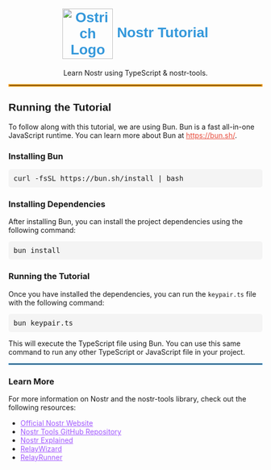 <h1 style="color: #3498db; font-family: 'Arial', sans-serif; text-align: center;">
    <img src="https://api.iconify.design/game-icons/ostrich.svg?color=%23a259ff" alt="Ostrich Logo" width="100" style="vertical-align: middle;"/> 
    Nostr Tutorial
</h1>
<p style="text-align: center;">Learn Nostr using TypeScript &amp; nostr-tools.</p>

<hr style="border: 2px solid #f39c12;" />

<h2 style="font-family: 'Arial', sans-serif;">Running the Tutorial</h2>

<p>To follow along with this tutorial, we are using Bun. Bun is a fast all-in-one JavaScript runtime. You can learn more about Bun at <a href="https://bun.sh/" style="color: #e74c3c;">https://bun.sh/</a>.</p>

<h3>Installing Bun</h3>

<pre style="background-color: #f4f4f4; padding: 10px; border-radius: 5px;">
curl -fsSL https://bun.sh/install | bash
</pre>

<h3>Installing Dependencies</h3>

<p>After installing Bun, you can install the project dependencies using the following command:</p>

<pre style="background-color: #f4f4f4; padding: 10px; border-radius: 5px;">
bun install
</pre>

<h3>Running the Tutorial</h3>

<p>Once you have installed the dependencies, you can run the <code>keypair.ts</code> file with the following command:</p>

<pre style="background-color: #f4f4f4; padding: 10px; border-radius: 5px;">
bun keypair.ts
</pre>

<p>This will execute the TypeScript file using Bun. You can use this same command to run any other TypeScript or JavaScript file in your project.</p>

<hr style="border: 1px solid #3498db;" />

<h3>Learn More</h3>
<p>For more information on Nostr and the nostr-tools library, check out the following resources:</p>
<ul>
    <li><a href="https://nostr.org/" style="color: #a259ff;">Official Nostr Website</a></li>
    <li><a href="https://github.com/nbd-wtf/nostr-tools" style="color: #a259ff;">Nostr Tools GitHub Repository</a></li>
    <li><a href="https://nostrexplained.com/" style="color: #a259ff;">Nostr Explained</a></li>
    <li><a href="https://relaywizard.com/" style="color: #a259ff;">RelayWizard</a></li>
    <li><a href="https://relayrunner.org/" style="color: #a259ff;">RelayRunner</a></li>
</ul>
